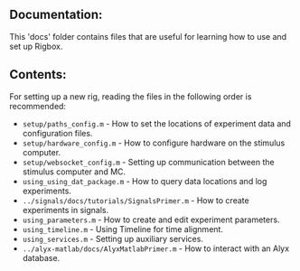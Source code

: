 ## Documentation:
This 'docs' folder contains files that are useful for learning how to use and set up Rigbox. 

## Contents:
For setting up a new rig, reading the files in the following order is recommended:

- `setup/paths_config.m` - How to set the locations of experiment data and configuration files.
- `setup/hardware_config.m` - How to configure hardware on the stimulus computer.
- `setup/websocket_config.m` - Setting up communication between the stimulus computer and MC.
- `using_using_dat_package.m` - How to query data locations and log experiments.
- `../signals/docs/tutorials/SignalsPrimer.m` - How to create experiments in signals.
- `using_parameters.m` - How to create and edit experiment parameters.
- `using_timeline.m` - Using Timeline for time alignment.
- `using_services.m` - Setting up auxiliary services.
- `../alyx-matlab/docs/AlyxMatlabPrimer.m` - How to interact with an Alyx database.